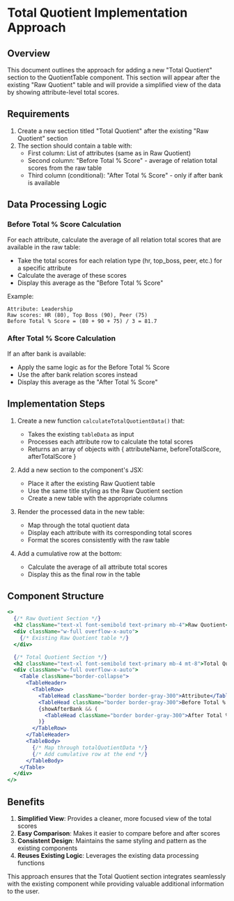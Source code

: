 # Total Quotient Implementation Approach

## Overview

This document outlines the approach for adding a new "Total Quotient" section to the QuotientTable component. This section will appear after the existing "Raw Quotient" table and will provide a simplified view of the data by showing attribute-level total scores.

## Requirements

1. Create a new section titled "Total Quotient" after the existing "Raw Quotient" section
2. The section should contain a table with:
   - First column: List of attributes (same as in Raw Quotient)
   - Second column: "Before Total % Score" - average of relation total scores from the raw table
   - Third column (conditional): "After Total % Score" - only if after bank is available

## Data Processing Logic

### Before Total % Score Calculation
For each attribute, calculate the average of all relation total scores that are available in the raw table:
- Take the total scores for each relation type (hr, top_boss, peer, etc.) for a specific attribute
- Calculate the average of these scores
- Display this average as the "Before Total % Score"

Example:
```
Attribute: Leadership
Raw scores: HR (80), Top Boss (90), Peer (75)
Before Total % Score = (80 + 90 + 75) / 3 = 81.7
```

### After Total % Score Calculation
If an after bank is available:
- Apply the same logic as for the Before Total % Score
- Use the after bank relation scores instead
- Display this average as the "After Total % Score"

## Implementation Steps

1. Create a new function `calculateTotalQuotientData()` that:
   - Takes the existing `tableData` as input
   - Processes each attribute row to calculate the total scores
   - Returns an array of objects with { attributeName, beforeTotalScore, afterTotalScore }

2. Add a new section to the component's JSX:
   - Place it after the existing Raw Quotient table
   - Use the same title styling as the Raw Quotient section
   - Create a new table with the appropriate columns

3. Render the processed data in the new table:
   - Map through the total quotient data
   - Display each attribute with its corresponding total scores
   - Format the scores consistently with the raw table

4. Add a cumulative row at the bottom:
   - Calculate the average of all attribute total scores
   - Display this as the final row in the table

## Component Structure

```jsx
<>
  {/* Raw Quotient Section */}
  <h2 className="text-xl font-semibold text-primary mb-4">Raw Quotient</h2>
  <div className="w-full overflow-x-auto">
    {/* Existing Raw Quotient table */}
  </div>

  {/* Total Quotient Section */}
  <h2 className="text-xl font-semibold text-primary mb-4 mt-8">Total Quotient</h2>
  <div className="w-full overflow-x-auto">
    <Table className="border-collapse">
      <TableHeader>
        <TableRow>
          <TableHead className="border border-gray-300">Attribute</TableHead>
          <TableHead className="border border-gray-300">Before Total % Score</TableHead>
          {showAfterBank && (
            <TableHead className="border border-gray-300">After Total % Score</TableHead>
          )}
        </TableRow>
      </TableHeader>
      <TableBody>
        {/* Map through totalQuotientData */}
        {/* Add cumulative row at the end */}
      </TableBody>
    </Table>
  </div>
</>
```

## Benefits

1. **Simplified View**: Provides a cleaner, more focused view of the total scores
2. **Easy Comparison**: Makes it easier to compare before and after scores
3. **Consistent Design**: Maintains the same styling and pattern as the existing components
4. **Reuses Existing Logic**: Leverages the existing data processing functions

This approach ensures that the Total Quotient section integrates seamlessly with the existing component while providing valuable additional information to the user.
